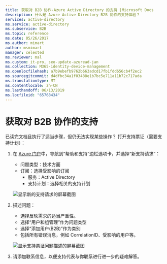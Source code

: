 ```yaml
---
title: 获取对 B2B 协作-Azure Active Directory 的支持 |Microsoft Docs
description: 什么是 Azure Active Directory B2B 协作的支持体验？
services: active-directory
ms.service: active-directory
ms.subservice: B2B
ms.topic: reference
ms.date: 05/26/2017
ms.author: mimart
author: msmimart
manager: celested
ms.reviewer: mal
ms.custom: it-pro, seo-update-azuread-jan
ms.collection: M365-identity-device-management
ms.openlocfilehash: a7b9ebefb9762b663adcd17fb1fdd656cb4f2ec2
ms.sourcegitcommit: d4dfbc34a1f03488e1b7bc5e711a11b72c717ada
ms.translationtype: MT
ms.contentlocale: zh-CN
ms.lasthandoff: 06/13/2019
ms.locfileid: "65768434"
---
```

# <a name="getting-support-for-b2b-collaboration"></a>获取对 B2B 协作的支持

已读完文档且执行了适当步骤，但仍无法实现某些操作？ 打开支持票证（需要支持计划）：

1. 在 [Azure 门户](https://portal.azure.com)中，导航到“帮助和支持”边栏选项卡，并选择“新支持请求”：
   - 问题类型：技术方面
   - 订阅：选择受影响的订阅
     - 服务：Active Directory
     - 支持计划：选择相关的支持计划

   ![显示新的支持请求的屏幕截图](media/get-support/new-support-request.png)

2. 描述问题：
   - 选择反映需求的适当严重性。
   - 选择“用户和组管理”作为问题类型
   - 选择“添加用户(B2B)”作为类别
   - 包括所有错误消息，例如 CorrelationID、受影响的用户等。

   ![显示支持票证问题描述的屏幕截图](media/get-support/problem-description.png)

3. 请添加联系信息，以便支持代表与你联系进行进一步的疑难解答。
